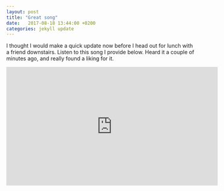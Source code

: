 ```yaml
---
layout: post
title: "Great song"
date:   2017-08-18 13:44:00 +0200
categories: jekyll update
---
```



I thought I would make a quick update now before I head out for lunch with a friend downstairs. Listen to this song I provide below. Heard it a couple of minutes ago, and really found a liking for it.

<iframe width="560" height="315" src="https://www.youtube.com/embed/_W74i7YuMKc" frameborder="0" allowfullscreen></iframe>
